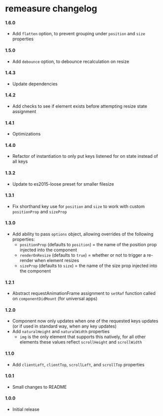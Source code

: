 # remeasure changelog

#### 1.6.0
* Add `flatten` option, to prevent grouping under `position` and `size` properties

#### 1.5.0
* Add `debounce` option, to debounce recalculation on resize

#### 1.4.3
* Update dependencies

#### 1.4.2
* Add checks to see if element exists before attempting resize state assignment

#### 1.4.1
* Optimizations

#### 1.4.0
* Refactor of instantiation to only put keys listened for on state instead of all keys

#### 1.3.2
* Update to es2015-loose preset for smaller filesize

#### 1.3.1
* Fix shorthand key use for `position` and `size` to work with custom `positionProp` and `sizeProp`

#### 1.3.0
* Add ability to pass `options` object, allowing overrides of the following properties:
  * `positionProp` (defaults to `position`) = the name of the position prop injected into the component
  * `renderOnResize` (defaults to `true`) = whether or not to trigger a re-render when element resizes
  * `sizeProp` (defaults to `size`) = the name of the size prop injected into the component

#### 1.2.1
* Abstract requestAnimationFrame assignment to `setRaf` function called on `componentDidMount` (for universal apps)

#### 1.2.0
* Component now only updates when one of the requested keys updates (or if used in standard way, when any key updates)
* Add `naturalHeight` and `naturalWidth` properties
  * `img` is the only element that supports this natively, for all other elements these values reflect `scrollHeight` and `scrollWidth`

#### 1.1.0
* Add `clientLeft`, `clientTop`, `scrollLeft`, and `scrollTop` properties

#### 1.0.1
* Small changes to README

#### 1.0.0
* Initial release

